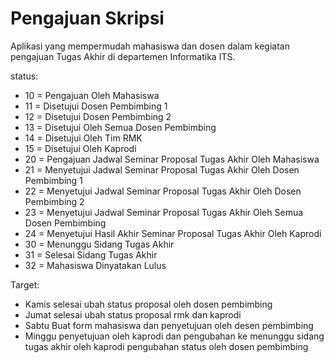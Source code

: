 # Pengajuan Skripsi
Aplikasi yang mempermudah mahasiswa dan dosen dalam kegiatan pengajuan Tugas Akhir di departemen Informatika ITS.

status:
- 10 = Pengajuan Oleh Mahasiswa
- 11 = Disetujui Dosen Pembimbing 1
- 12 = Disetujui Dosen Pembimbing 2
- 13 = Disetujui Oleh Semua Dosen Pembimbing
- 14 = Disetujui Oleh Tim RMK
- 15 = Disetujui Oleh Kaprodi
- 20 = Pengajuan Jadwal Seminar Proposal Tugas Akhir Oleh Mahasiswa
- 21 = Menyetujui Jadwal Seminar Proposal Tugas Akhir Oleh Dosen Pembimbing 1
- 22 = Menyetujui Jadwal Seminar Proposal Tugas Akhir Oleh Dosen Pembimbing 2
- 23 = Menyetujui Jadwal Seminar Proposal Tugas Akhir Oleh Semua Dosen Pembimbing
- 24 = Menyetujui Hasil Akhir Seminar Proposal Tugas Akhir Oleh Kaprodi
- 30 = Menunggu Sidang Tugas Akhir
- 31 = Selesai Sidang Tugas Akhir
- 32 = Mahasiswa Dinyatakan Lulus

Target:
- Kamis selesai ubah status proposal oleh dosen pembimbing
- Jumat selesai ubah status proposal rmk dan kaprodi
- Sabtu Buat form mahasiswa dan penyetujuan oleh desen pembimbing
- Minggu penyetujuan oleh kaprodi dan pengubahan ke menunggu sidang tugas akhir oleh kaprodi pengubahan status oleh dosen pembimbing
